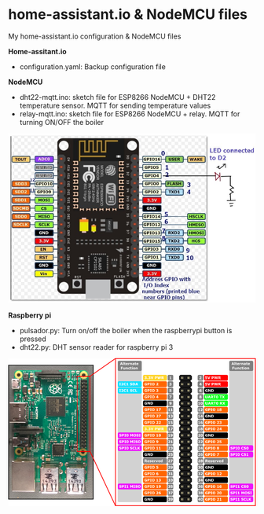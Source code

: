 # home-assistant.io & NodeMCU files
My home-assistant.io configuration & NodeMCU files 

<b>Home-assitant.io</b>
- configuration.yaml: Backup configuration file

<b>NodeMCU</b>
- dht22-mqtt.ino: sketch file for ESP8266 NodeMCU + DHT22 temperature sensor. MQTT for sending temperature values
- relay-mqtt.ino: sketch file for ESP8266 NodeMCU + relay. MQTT for turning ON/OFF the boiler

![NodeMCU pinout](https://github.com/dalvarezs/homeassistant-files/raw/master/nodemcu-gpio-pinout.jpg)

<b>Raspberry pi</b>
- pulsador.py: Turn on/off the boiler when the raspberrypi button is pressed
- dht22.py: DHT sensor reader for raspberry pi 3

![Raspberry pi pinout](https://github.com/dalvarezs/homeassistant-files/raw/master/raspberry23_pinout.png)
